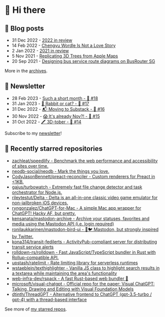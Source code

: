 # 👋 Hi there

## 📝 Blog posts

<!-- feed start -->
- 31 Dec 2022 - [2022 in review](https://cheeaun.com/blog/2022/12/2022-in-review/)
- 14 Feb 2022 - [Chengyu Wordle Is Not a Love Story](https://cheeaun.com/blog/2022/02/chengyu-wordle-is-not-a-love-story/)
- 2 Jan 2022 - [2021 in review](https://cheeaun.com/blog/2022/01/2021-in-review/)
- 5 Nov 2021 - [Replicating 3D Trees from Apple Maps](https://cheeaun.com/blog/2021/11/replicating-3d-trees-apple-maps/)
- 20 Sep 2021 - [Designing bus service route diagrams on BusRouter SG](https://cheeaun.com/blog/2021/09/bus-service-route-diagrams-busrouter-sg/)
<!-- feed end -->

More in the [archives](https://cheeaun.com/blog/archives/).

## 📰 Newsletter

<!-- newsletter start -->
- 28 Feb 2023 - [Such a short month - 🥫 #18](https://cheeaun.substack.com/p/such-a-short-month-18)
- 31 Jan 2023 - [🧧 Rabbit or cat? - 🥫 #17](https://cheeaun.substack.com/p/rabbit-or-cat-17)
- 31 Dec 2022 - [📬 Moving to Substack - 🥫 #16](https://cheeaun.substack.com/p/moving-to-substack-16)
- 30 Nov 2022 - [😱 It's already Nov?! - 🥫 #15](https://cheeaun.substack.com/p/it-s-already-nov-15-1433832)
- 31 Oct 2022 - [🖍️ 3D-tober - 🥫 #14](https://cheeaun.substack.com/p/3d-tober-14-1385284)
<!-- newsletter end -->

Subscribe to my [newsletter](https://cheeaun.substack.com/)!

## 🌟 Recently starred repositories

<!-- starred repos start -->
- [zachleat/speedlify - Benchmark the web performance and accessibility of sites over time.](https://github.com/zachleat/speedlify)
- [neodb-social/neodb - Mark the things you love.](https://github.com/neodb-social/neodb)
- [CodyJasonBennett/preact-reconciler - Custom renderers for Preact in <1KB.](https://github.com/CodyJasonBennett/preact-reconciler)
- [gajus/turbowatch - Extremely fast file change detector and task orchestrator for Node.js.](https://github.com/gajus/turbowatch)
- [rileytestut/Delta - Delta is an all-in-one classic video game emulator for non-jailbroken iOS devices.](https://github.com/rileytestut/Delta)
- [ryngonzalez/ChatGPT-for-Mac - A simple Mac app wrapper for ChatGPT! Hacky AF, but pretty.](https://github.com/ryngonzalez/ChatGPT-for-Mac)
- [kensanata/mastodon-archive - Archive your statuses, favorites and media using the Mastodon API (i.e. login required)](https://github.com/kensanata/mastodon-archive)
- [ronilaukkarinen/mastodon-bird-ui - 🐘🐦 Mastodon, but strongly inspired by Twitter.](https://github.com/ronilaukkarinen/mastodon-bird-ui)
- [kona314/transit-fedilerts - ActivityPub-compliant server for distributing transit service alerts](https://github.com/kona314/transit-fedilerts)
- [rolldown-rs/rolldown - Fast JavaScript/TypeScript bundler in Rust with Rollup-compatible API.](https://github.com/rolldown-rs/rolldown)
- [upstash/ratelimit - Rate limiting library for serverless runtimes](https://github.com/upstash/ratelimit)
- [wstaeblein/texthighlighter - Vanilla JS class to highlight search results in a textarea while maintaining the area's functionality](https://github.com/wstaeblein/texthighlighter)
- [web-infra-dev/rspack - A fast Rust-based web bundler 🦀️](https://github.com/web-infra-dev/rspack)
- [microsoft/visual-chatgpt - Official repo for the paper: Visual ChatGPT: Talking, Drawing and Editing with Visual Foundation Models](https://github.com/microsoft/visual-chatgpt)
- [dtinth/ThreadGPT - Alternative frontend to ChatGPT (gpt-3.5-turbo / gpt-4) with a thread-based interface](https://github.com/dtinth/ThreadGPT)
<!-- starred repos end -->

See more of [my starred repos](https://github.com/stars/cheeaun/).
